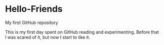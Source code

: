 # Hello-Friends
My first GitHub repository

This is my first day spent on GitHub reading and experimenting. Before that I was scared of it, but now I start to like it.

